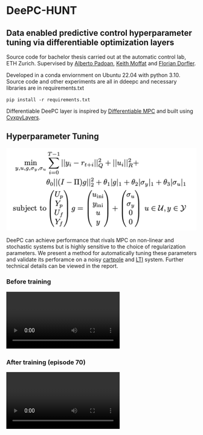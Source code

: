 # DeePC-HUNT
## Data enabled predictive control hyperparameter tuning via differentiable optimization layers

Source code for bachelor thesis carried out at the automatic control lab, ETH Zurich.
Supervised by [Alberto Padoan](https://www.albertopadoan.com/), [Keith Moffat](https://www.keithmoffat.com/) and [Florian Dorfler](http://people.ee.ethz.ch/~floriand/).

Developed in a conda enviornment on Ubuntu 22.04 with python 3.10. Source code and other experiments are all in ddeepc and necessary libraries are in requirements.txt
```
pip install -r requirements.txt
```
Differentiable DeePC layer is inspired by [Differentiable MPC](https://github.com/locuslab/differentiable-mpc) and built using [CvxpyLayers](https://github.com/cvxgrp/cvxpylayers).

## Hyperparameter Tuning
![Problem Formulation](https://github.com/michael-cummins/DeePC-HUNT/blob/main/videos/deepc_problem.png)

DeePC can achieve performance that rivals MPC on non-linear and stochastic systems but is highly sensitive to the choice of regularization parameters. We present a method for automatically tuning these parameters and validate its perforamce on a noisy [cartpole]() and [LTI]() system. Further technical details can be viewed in the report.

### Before training
![](https://github.com/michael-cummins/DeePC-HUNT/blob/main/videos/cartpole_init.mp4)
### After training (episode 70)
![](https://github.com/michael-cummins/DeePC-HUNT/blob/main/videos/cartpole_demo.mp4)

